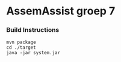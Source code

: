 # AssemAssist groep 7

### Build Instructions 
```
mvn package
cd ./target
java -jar system.jar
```
